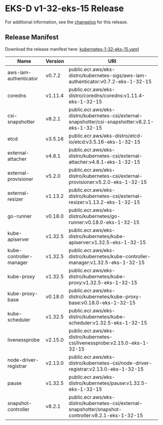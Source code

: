 # EKS-D v1-32-eks-15 Release

For additional information, see the [changelog](CHANGELOG-v1-32-eks-15.md) for this release.

## Release Manifest

Download the release manifest here: [kubernetes-1-32-eks-15.yaml](https://distro.eks.amazonaws.com/kubernetes-1-32/kubernetes-1-32-eks-15.yaml)

| Name | Version | URI |
|------|---------|-----|
| aws-iam-authenticator | v0.7.2 | public.ecr.aws/eks-distro/kubernetes-sigs/aws-iam-authenticator:v0.7.2-eks-1-32-15 |
| coredns | v1.11.4 | public.ecr.aws/eks-distro/coredns/coredns:v1.11.4-eks-1-32-15 |
| csi-snapshotter | v8.2.1 | public.ecr.aws/eks-distro/kubernetes-csi/external-snapshotter/csi-snapshotter:v8.2.1-eks-1-32-15 |
| etcd | v3.5.16 | public.ecr.aws/eks-distro/etcd-io/etcd:v3.5.16-eks-1-32-15 |
| external-attacher | v4.8.1 | public.ecr.aws/eks-distro/kubernetes-csi/external-attacher:v4.8.1-eks-1-32-15 |
| external-provisioner | v5.2.0 | public.ecr.aws/eks-distro/kubernetes-csi/external-provisioner:v5.2.0-eks-1-32-15 |
| external-resizer | v1.13.2 | public.ecr.aws/eks-distro/kubernetes-csi/external-resizer:v1.13.2-eks-1-32-15 |
| go-runner | v0.18.0 | public.ecr.aws/eks-distro/kubernetes/go-runner:v0.18.0-eks-1-32-15 |
| kube-apiserver | v1.32.5 | public.ecr.aws/eks-distro/kubernetes/kube-apiserver:v1.32.5-eks-1-32-15 |
| kube-controller-manager | v1.32.5 | public.ecr.aws/eks-distro/kubernetes/kube-controller-manager:v1.32.5-eks-1-32-15 |
| kube-proxy | v1.32.5 | public.ecr.aws/eks-distro/kubernetes/kube-proxy:v1.32.5-eks-1-32-15 |
| kube-proxy-base | v0.18.0 | public.ecr.aws/eks-distro/kubernetes/kube-proxy-base:v0.18.0-eks-1-32-15 |
| kube-scheduler | v1.32.5 | public.ecr.aws/eks-distro/kubernetes/kube-scheduler:v1.32.5-eks-1-32-15 |
| livenessprobe | v2.15.0 | public.ecr.aws/eks-distro/kubernetes-csi/livenessprobe:v2.15.0-eks-1-32-15 |
| node-driver-registrar | v2.13.0 | public.ecr.aws/eks-distro/kubernetes-csi/node-driver-registrar:v2.13.0-eks-1-32-15 |
| pause | v1.32.5 | public.ecr.aws/eks-distro/kubernetes/pause:v1.32.5-eks-1-32-15 |
| snapshot-controller | v8.2.1 | public.ecr.aws/eks-distro/kubernetes-csi/external-snapshotter/snapshot-controller:v8.2.1-eks-1-32-15 |

